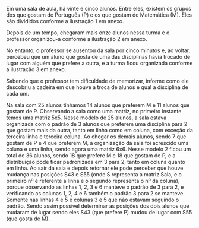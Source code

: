 Em uma sala de aula, há vinte e cinco alunos.
Entre eles, existem os grupos dos que gostam de Português (P) e os que gostam de Matemática (M).
Eles são divididos conforme a ilustração 1 em anexo.

Depois de um tempo, chegaram mais onze alunos nessa turma e o professor organizou-a conforme a ilustração 2 em anexo.

No entanto, o professor se ausentou da sala por cinco minutos e, ao voltar, percebeu que um aluno que gosta de uma das disciplinas havia trocado de lugar com alguém que prefere a outra, e a turma ficou organizada conforme a ilustração 3 em anexo.

Sabendo que o professor tem dificuldade de memorizar, informe como ele descobriu a cadeira em que houve a troca de alunos e qual a disciplina de cada um.


Na sala com 25 alunos tínhamos 14 alunos que preferem M e 11 alunos que gostam de P.
Observando a sala como uma matriz, no primeiro instante temos uma matriz 5x5. Nesse modelo de 25 alunos, a sala estava organizada com o padrão de 3 alunos que preferem uma disciplina para 2 que gostam mais da outra, tanto em linha como em coluna, com exceção da terceira linha e terceira coluna.
Ao chegar os demais alunos, sendo 7 que gostam de P e 4 que preferem M, a organização da sala foi acrescido uma coluna e uma linha, sendo agora uma matriz 6x6.
Nesse modelo 2 ficou um total de 36 alunos, sendo 18 que prefere M e 18 que gostam de P, e a distribuição pode ficar padronizada em 3 para 2, tanto em coluna quanto em linha.
Ao sair da sala e depois retornar ele pode perceber que houve mudança nas posições S43 e S55 (onde S representa a matriz Sala, e o primeiro nº é referente a linha e o segundo representa o nº da coluna), porque observando as linhas 1, 2, 3 e 6 manteve o padrão de 3 para 2, e verificando as colunas 1, 2, 4 e 6 também o padrão 3 para 2 se manteve. Somente nas linhas 4 e 5 e colunas 3 e 5 que não estavam seguindo o padrão. Sendo assim possível determinar as posições dos dois alunos que mudaram de lugar sendo eles S43 (que prefere P)  mudou de lugar com S55 (que gosta de M).
